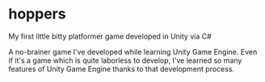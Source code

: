 # hoppers
My first little bitty platformer game developed in Unity via C#

A no-brainer game I've developed while learning Unity Game Engine. Even if it's a game which is quite laborless to develop, I've learned so many features of Unity Game Engine thanks to that development process.
